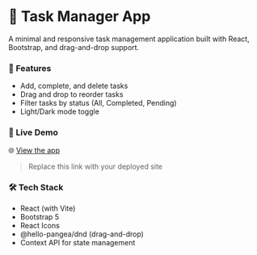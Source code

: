 # 📝 Task Manager App

A minimal and responsive task management application built with React, Bootstrap, and drag-and-drop support.

### 🚀 Features

- Add, complete, and delete tasks
- Drag and drop to reorder tasks
- Filter tasks by status (All, Completed, Pending)
- Light/Dark mode toggle

### 📸 Live Demo

🌐 [View the app](https://task-manager-vishal-yadav.netlify.app/)  
> Replace this link with your deployed site

### 🛠 Tech Stack

- React (with Vite)
- Bootstrap 5
- React Icons
- @hello-pangea/dnd (drag-and-drop)
- Context API for state management

